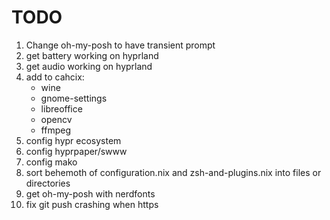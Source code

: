 # TODO
1. Change oh-my-posh to have transient prompt
2. get battery working on hyprland
3. get audio working on hyprland
4. add to cahcix:
    - wine
    - gnome-settings
    - libreoffice
    - opencv
    - ffmpeg
5. config hypr ecosystem
6. config hyprpaper/swww
7. config mako
8. sort behemoth of configuration.nix and zsh-and-plugins.nix into files or directories
9. get oh-my-posh with nerdfonts
10. fix git push crashing when https
